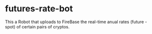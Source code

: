 # futures-rate-bot

This a Robot that uploads to FireBase the real-time anual rates (future - spot) of certain pairs of cryptos.
